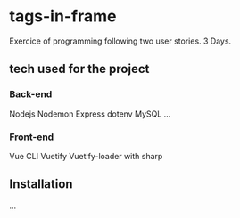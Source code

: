# tags-in-frame
Exercice of programming following two user stories. 3 Days.

## tech used for the project

### Back-end
Nodejs
Nodemon
Express
dotenv
MySQL
...

### Front-end
Vue CLI
Vuetify
Vuetify-loader with sharp

## Installation
...

